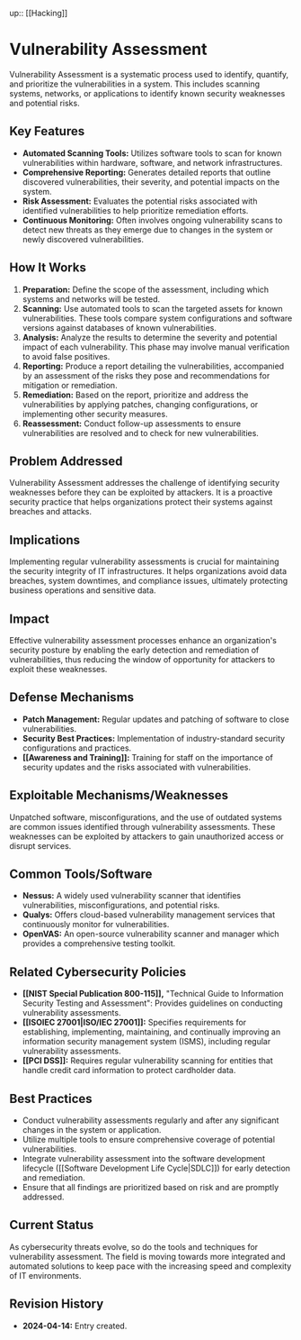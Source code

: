 up:: [[Hacking]]
# Vulnerability Assessment

Vulnerability Assessment is a systematic process used to identify, quantify, and prioritize the vulnerabilities in a system. This includes scanning systems, networks, or applications to identify known security weaknesses and potential risks.

## Key Features

- **Automated Scanning Tools:** Utilizes software tools to scan for known vulnerabilities within hardware, software, and network infrastructures.
- **Comprehensive Reporting:** Generates detailed reports that outline discovered vulnerabilities, their severity, and potential impacts on the system.
- **Risk Assessment:** Evaluates the potential risks associated with identified vulnerabilities to help prioritize remediation efforts.
- **Continuous Monitoring:** Often involves ongoing vulnerability scans to detect new threats as they emerge due to changes in the system or newly discovered vulnerabilities.

## How It Works

1. **Preparation:** Define the scope of the assessment, including which systems and networks will be tested. 
2. **Scanning:** Use automated tools to scan the targeted assets for known vulnerabilities. These tools compare system configurations and software versions against databases of known vulnerabilities.
3. **Analysis:** Analyze the results to determine the severity and potential impact of each vulnerability. This phase may involve manual verification to avoid false positives.
4. **Reporting:** Produce a report detailing the vulnerabilities, accompanied by an assessment of the risks they pose and recommendations for mitigation or remediation.
5. **Remediation:** Based on the report, prioritize and address the vulnerabilities by applying patches, changing configurations, or implementing other security measures.
6. **Reassessment:** Conduct follow-up assessments to ensure vulnerabilities are resolved and to check for new vulnerabilities.

## Problem Addressed

Vulnerability Assessment addresses the challenge of identifying security weaknesses before they can be exploited by attackers. It is a proactive security practice that helps organizations protect their systems against breaches and attacks.

## Implications

Implementing regular vulnerability assessments is crucial for maintaining the security integrity of IT infrastructures. It helps organizations avoid data breaches, system downtimes, and compliance issues, ultimately protecting business operations and sensitive data.

## Impact

Effective vulnerability assessment processes enhance an organization's security posture by enabling the early detection and remediation of vulnerabilities, thus reducing the window of opportunity for attackers to exploit these weaknesses.

## Defense Mechanisms

- **Patch Management:** Regular updates and patching of software to close vulnerabilities.
- **Security Best Practices:** Implementation of industry-standard security configurations and practices.
- **[[Awareness and Training]]:** Training for staff on the importance of security updates and the risks associated with vulnerabilities.

## Exploitable Mechanisms/Weaknesses

Unpatched software, misconfigurations, and the use of outdated systems are common issues identified through vulnerability assessments. These weaknesses can be exploited by attackers to gain unauthorized access or disrupt services.

## Common Tools/Software

- **Nessus:** A widely used vulnerability scanner that identifies vulnerabilities, misconfigurations, and potential risks.
- **Qualys:** Offers cloud-based vulnerability management services that continuously monitor for vulnerabilities.
- **OpenVAS:** An open-source vulnerability scanner and manager which provides a comprehensive testing toolkit.

## Related Cybersecurity Policies

- **[[NIST Special Publication 800-115]],** "Technical Guide to Information Security Testing and Assessment": Provides guidelines on conducting vulnerability assessments.
- **[[ISOIEC 27001|ISO/IEC 27001]]:** Specifies requirements for establishing, implementing, maintaining, and continually improving an information security management system (ISMS), including regular vulnerability assessments.
- **[[PCI DSS]]:** Requires regular vulnerability scanning for entities that handle credit card information to protect cardholder data.

## Best Practices

- Conduct vulnerability assessments regularly and after any significant changes in the system or application.
- Utilize multiple tools to ensure comprehensive coverage of potential vulnerabilities.
- Integrate vulnerability assessment into the software development lifecycle ([[Software Development Life Cycle|SDLC]]) for early detection and remediation.
- Ensure that all findings are prioritized based on risk and are promptly addressed.

## Current Status

As cybersecurity threats evolve, so do the tools and techniques for vulnerability assessment. The field is moving towards more integrated and automated solutions to keep pace with the increasing speed and complexity of IT environments.

## Revision History

- **2024-04-14:** Entry created.